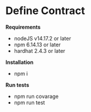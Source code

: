 Define Contract
=================

**Requirements** 

 - nodeJS v14.17.2 or later
- npm 6.14.13 or later
- hardhat 2.4.3 or later

**Installation**

- npm i

**Run tests**

- npm run covarage
- npm run test


